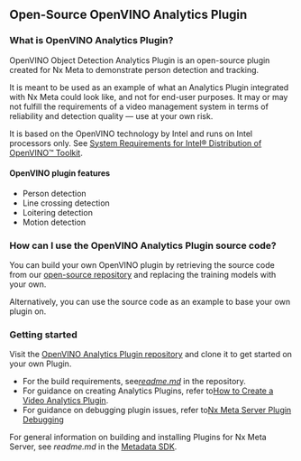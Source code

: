 ## Open-Source OpenVINO Analytics Plugin

### What is OpenVINO Analytics Plugin?

OpenVINO Object Detection Analytics Plugin is an open-source plugin created for Nx Meta to demonstrate person detection and tracking.

It is meant to be used as an example of what an Analytics Plugin integrated with Nx Meta could look like, and not for end-user purposes. It may or may not fulfill the requirements of a video management system in terms of reliability and detection quality — use at your own risk.

It is based on the OpenVINO technology by Intel and runs on Intel processors only. See [System Requirements for Intel® Distribution of OpenVINO™ Toolkit](https://software.intel.com/content/www/us/en/develop/tools/openvino-toolkit/system-requirements.html).

#### OpenVINO plugin features

* Person detection
* Line crossing detection
* Loitering detection
* Motion detection

### How can I use the OpenVINO Analytics Plugin source code?

You can build your own OpenVINO plugin by retrieving the source code from our [open-source repository](https://github.com/networkoptix/nx_open_integrations/tree/master/cpp/vms_server_plugins/openvino_object_detection_analytics_plugin) and replacing the training models with your own.

Alternatively, you can use the source code as an example to base your own plugin on.

### Getting started

Visit the [OpenVINO Analytics Plugin repository](https://github.com/networkoptix/nx_open_integrations/tree/master/cpp/vms_server_plugins/openvino_object_detection_analytics_plugin) and clone it to get started on your own Plugin.

* For the build requirements, see[*readme.md*](https://github.com/networkoptix/nx_open_integrations/blob/master/cpp/vms_server_plugins/openvino_object_detection_analytics_plugin/readme.md) in the repository.
* For guidance on creating Analytics Plugins, refer to[How to Create a Video Analytics Plugin](https://meta.nxvms.com/docs/developers/metaknowledgebase/200).
* For guidance on debugging plugin issues, refer to[Nx Meta Server Plugin Debugging](https://meta.nxvms.com/docs/developers/metaknowledgebase/212)

For general information on building and installing Plugins for Nx Meta Server, see *readme.md* in the [Metadata SDK](https://meta.nxvms.com/download/sdk).
